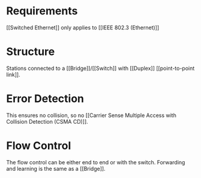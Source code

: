 # Requirements
[[Switched Ethernet]] only applies to [[IEEE 802.3 (Ethernet)]]
# Structure
Stations connected to a [[Bridge]]/[[Switch]] with [[Duplex]] [[point-to-point link]]. 
# Error Detection
This ensures no collision, so no [[Carrier Sense Multiple Access with Collision Detection (CSMA CD)]]. 
# Flow Control
The flow control can be either end to end or with the switch. Forwarding and learning is the same as a [[Bridge]].